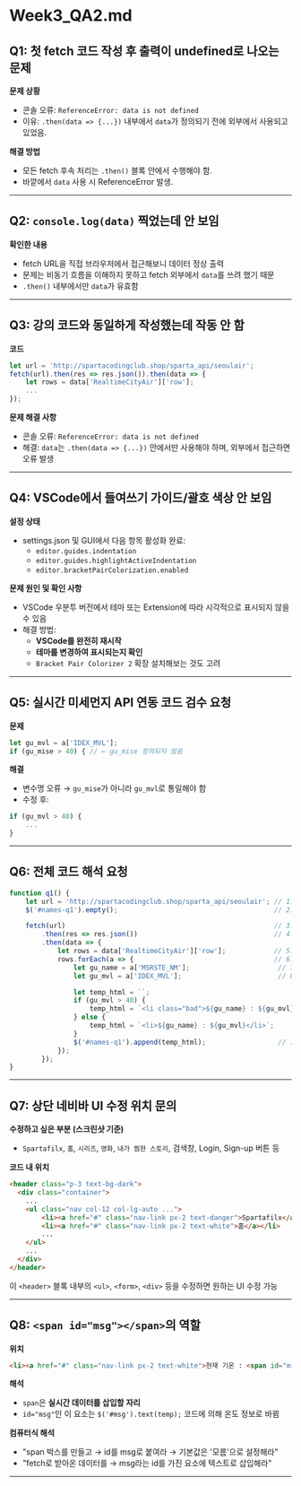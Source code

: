 # Week3_QA2.md

## Q1: 첫 fetch 코드 작성 후 출력이 undefined로 나오는 문제

**문제 상황**  
- 콘솔 오류: `ReferenceError: data is not defined`  
- 이유: `.then(data => {...})` 내부에서 `data`가 정의되기 전에 외부에서 사용되고 있었음.  

**해결 방법**  
- 모든 fetch 후속 처리는 `.then()` 블록 안에서 수행해야 함.  
- 바깥에서 `data` 사용 시 ReferenceError 발생.

---

## Q2: `console.log(data)` 찍었는데 안 보임

**확인한 내용**  
- fetch URL을 직접 브라우저에서 접근해보니 데이터 정상 출력  
- 문제는 비동기 흐름을 이해하지 못하고 fetch 외부에서 `data`를 쓰려 했기 때문  
- `.then()` 내부에서만 `data`가 유효함

---

## Q3: 강의 코드와 동일하게 작성했는데 작동 안 함

**코드**  
```javascript
let url = 'http://spartacodingclub.shop/sparta_api/seoulair';
fetch(url).then(res => res.json()).then(data => {
    let rows = data['RealtimeCityAir']['row'];
    ...
});
```

**문제 해결 사항**  
- 콘솔 오류: `ReferenceError: data is not defined`  
- 해결: `data`는 `.then(data => {...})` 안에서만 사용해야 하며, 외부에서 접근하면 오류 발생

---

## Q4: VSCode에서 들여쓰기 가이드/괄호 색상 안 보임

**설정 상태**  
- settings.json 및 GUI에서 다음 항목 활성화 완료:
  - `editor.guides.indentation`
  - `editor.guides.highlightActiveIndentation`
  - `editor.bracketPairColorization.enabled`

**문제 원인 및 확인 사항**  
- VSCode 우분투 버전에서 테마 또는 Extension에 따라 시각적으로 표시되지 않을 수 있음
- 해결 방법:
  - **VSCode를 완전히 재시작**
  - **테마를 변경하여 표시되는지 확인**
  - `Bracket Pair Colorizer 2` 확장 설치해보는 것도 고려

---

## Q5: 실시간 미세먼지 API 연동 코드 검수 요청

**문제**  
```javascript
let gu_mvl = a['IDEX_MVL'];
if (gu_mise > 40) { // ← gu_mise 정의되지 않음
```

**해결**  
- 변수명 오류 → `gu_mise`가 아니라 `gu_mvl`로 통일해야 함
- 수정 후:
```javascript
if (gu_mvl > 40) {
    ...
}
```

---

## Q6: 전체 코드 해석 요청

```js
function q1() {
    let url = 'http://spartacodingclub.shop/sparta_api/seoulair'; // 1. URL 변수 선언
    $('#names-q1').empty();                                       // 2. 기존 목록 지우기

    fetch(url)                                                    // 3. URL로 요청
        .then(res => res.json())                                  // 4. 응답을 JSON으로 파싱
        .then(data => {
            let rows = data['RealtimeCityAir']['row'];            // 5. 데이터 배열 추출
            rows.forEach(a => {                                   // 6. 각 데이터 순회
                let gu_name = a['MSRSTE_NM'];                      // 7. 구 이름 추출
                let gu_mvl = a['IDEX_MVL'];                        // 8. 미세먼지 수치 추출

                let temp_html = ``;
                if (gu_mvl > 40) {
                    temp_html = `<li class="bad">${gu_name} : ${gu_mvl}</li>`; // 9. 40 초과 시 빨간색
                } else {
                    temp_html = `<li>${gu_name} : ${gu_mvl}</li>`;             // 10. 아니면 일반색
                }
                $('#names-q1').append(temp_html);                  // 11. DOM에 추가
            });
        });
}
```

---

## Q7: 상단 네비바 UI 수정 위치 문의

**수정하고 싶은 부분 (스크린샷 기준)**  
- `Spartafilx`, `홈`, `시리즈`, `영화`, `내가 찜한 스토리`, 검색창, Login, Sign-up 버튼 등

**코드 내 위치**  
```html
<header class="p-3 text-bg-dark">
  <div class="container">
    ...
    <ul class="nav col-12 col-lg-auto ...">
        <li><a href="#" class="nav-link px-2 text-danger">Spartafilx</a></li>
        <li><a href="#" class="nav-link px-2 text-white">홈</a></li>
        ...
    </ul>
    ...
  </div>
</header>
```

이 `<header>` 블록 내부의 `<ul>`, `<form>`, `<div>` 등을 수정하면 원하는 UI 수정 가능

---

## Q8: `<span id="msg"></span>`의 역할

**위치**
```html
<li><a href="#" class="nav-link px-2 text-white">현재 기온 : <span id="msg">모름</span></a></li>
```

**해석**
- `span`은 **실시간 데이터를 삽입할 자리**  
- `id="msg"`인 이 요소는 `$('#msg').text(temp);` 코드에 의해 온도 정보로 바뀜

**컴퓨터식 해석**
- "span 박스를 만들고 → id를 msg로 붙여라 → 기본값은 '모름'으로 설정해라"
- "fetch로 받아온 데이터를 → msg라는 id를 가진 요소에 텍스트로 삽입해라"

---
